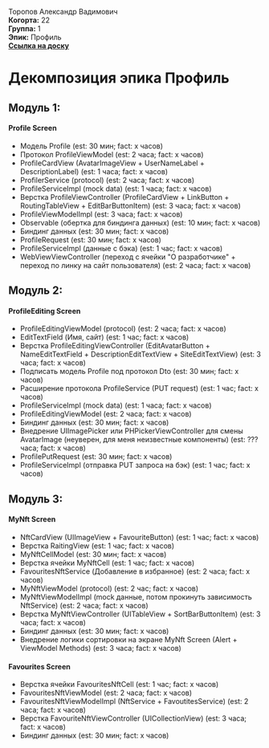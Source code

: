 Торопов Александр Вадимович\
<b>Когорта:</b> 22\
<b>Группа:</b> 1\
<b>Эпик:</b> Профиль\
<b>[Ссылка на доску](https://github.com/users/id-kuznetsov/projects/2/views/5)</b>

# Декомпозиция эпика Профиль

## Модуль 1:
#### Profile Screen
- Модель Profile (est: 30 мин; fact: x часов)
- Протокол ProfileViewModel (est: 2 часа; fact: x часов)
- ProfileCardView (AvatarImageView + UserNameLabel + DescriptionLabel) (est: 1 часа; fact: x часов)
- ProfilerService (protocol) (est: 2 часа; fact: x часов)
- ProfileServiceImpl (mock data) (est: 1 часа; fact: x часов)
- Верстка ProfileViewController (ProfileCardView + LinkButton + RoutingTableView + EditBarButtonItem) (est: 3 часа; fact: x часов)
- ProfileViewModelImpl (est: 3 часа; fact: x часов)
- Observable<T> (обертка для биндинга данных) (est: 10 мин; fact: x часов)
- Биндинг данных (est: 30 мин; fact: x часов)
- ProfileRequest (est: 30 мин; fact: x часов)
- ProfileServiceImpl (данные с бэка) (est: 1 час; fact: x часов)
- WebViewViewController (переход с ячейки "О разработчике" + переход по линку на сайт пользователя) (est: 2 часа; fact: x часов)

## Модуль 2:
#### ProfileEditing Screen
- ProfileEditingViewModel (protocol) (est: 2 часа; fact: x часов)
- EditTextField (Имя, сайт) (est: 1 час; fact: x часов)
- Верстка ProfileEditingViewController (EditAvatarButton + NameEditTextField + DescriptionEditTextView + SiteEditTextView) (est: 3 часа; fact: x часов)
- Подписать модель Profile под протокол Dto (est: 30 мин; fact: x часов)
- Расширение протокола ProfileService (PUT request) (est: 1 час; fact: x часов)
- ProfileServiceImpl (mock data) (est: 1 часа; fact: x часов)
- ProfileEditingViewModel (est: 2 часа; fact: x часов)
- Биндинг данных (est: 30 мин; fact: x часов)
- Внедрение UIImagePicker или PHPickerViewController для смены AvatarImage (неуверен, для меня неизвестные компоненты) (est: ??? часа; fact: x часов)
- ProfilePutRequest (est: 30 мин; fact: x часов)
- ProfileServiceImpl (отправка PUT запроса на бэк) (est: 1 час; fact: x часов)

## Модуль 3:
#### MyNft Screen
- NftCardView (UIImageView + FavouriteButton) (est: 1 час; fact: x часов)
- Верстка RaitingView (est: 1 час; fact: x часов)
- MyNftCellModel (est: 30 мин; fact: x часов)
- Верстка ячейки MyNftCell (est: 1 час; fact: x часов)
- FavouritesNftService (Добавление в избранное) (est: 2 часа; fact: x часов)
- MyNftViewModel (protocol) (est: 2 час; fact: x часов)
- MyNftViewModelImpl (mock данные, потом прокинуть зависимость NftService) (est: 2 часа; fact: x часов)
- Верстка MyNftViewController (UITableView + SortBarButtonItem) (est: 3 часа; fact: x часов)
- Биндинг данных (est: 30 мин; fact: x часов)
- Внедрение логики сортировки на экране MyNft Screen (Alert + ViewModel Methods) (est: 3 часа; fact: x часов)

#### Favourites Screen
- Верстка ячейки FavouritesNftCell (est: 1 час; fact: x часов)
- FavouritesNftViewModel (est: 2 часа; fact: x часов)
- FavouritesNftViewModelImpl (NftService + FavoutitesService) (est: 2 часа; fact: x часов)
- Верстка FavouriteNftViewController (UICollectionView) (est: 3 часа; fact: x часов)
- Биндинг данных (est: 30 мин; fact: x часов)




